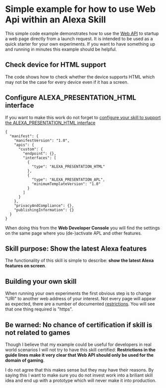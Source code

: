 # Simple example for how to use Web Api within an Alexa Skill

This simple code example demonstrates how to use the [Web API](https://developer.amazon.com/en-US/docs/alexa/web-api-for-games/understand-alexa-web-api-for-games.html) to startup a web page directly from a launch request. It is intended to be used as a quick starter for your own experiments. If you want to have something up and running in minutes this example should be helpful. 

## Check device for HTML support

The code shows how to check whether the device supports HTML which may not be the case for every device even if it has a screen.

## Configure ALEXA_PRESENTATION_HTML interface

If you want to make this work do not forget to [configure your skill to support the ALEXA_PRESENTATION_HTML interface](https://developer.amazon.com/en-US/docs/alexa/web-api-for-games/alexa-presentation-html-interface.html)

    {
      "manifest": {
        "manifestVersion": "1.0",
        "apis": {
          "custom": {
            "endpoint": {},
            "interfaces": [
              {
                "type": "ALEXA_PRESENTATION_HTML"
              },
              {
                "type": "ALEXA_PRESENTATION_APL",
                "minimumTemplateVersion": "1.0"
              }		  
            ]
          }
        },
        "privacyAndCompliance": {},
        "publishingInformation": {}
      }
    }

When doing this from the **Web Developer Console** you will find the settings on the same page where you (de-)activate APL and other features.

## Skill purpose: Show the latest Alexa features

The functionality of this skill is simple to describe: **show the latest Alexa features on screen**. 

## Building your own skill

When running your own experiments the first obvious step is to change "URI" to another web address of your interest. Not every page will appear as expected, there are a number of documented [restrictions](https://developer.amazon.com/en-US/docs/alexa/web-api-for-games/alexa-presentation-html-interface.html#restrictions-of-the-html-environment). You will see that one thing required is "https".

## Be warned: No chance of certification if skill is not related to games

Though I believe that my example could be useful for developers in real world scenarios I will not try to have this skill certified: **Restrictions in the guide lines make it very clear that Web API should only be used for the domain of gaming**. 

I do not agree that this makes sense but they may have their reasons. By saying this I want to make sure you do not invest work into a briliant skill idea and end up with a prototype which will never make it into production.
